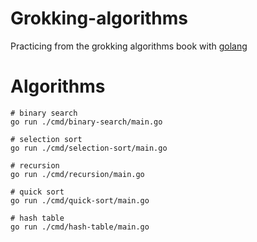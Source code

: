 # Grokking-algorithms

Practicing from the grokking algorithms book with [golang](https://go.dev)

# Algorithms

```shell
# binary search
go run ./cmd/binary-search/main.go

# selection sort
go run ./cmd/selection-sort/main.go

# recursion
go run ./cmd/recursion/main.go

# quick sort
go run ./cmd/quick-sort/main.go

# hash table
go run ./cmd/hash-table/main.go
```
